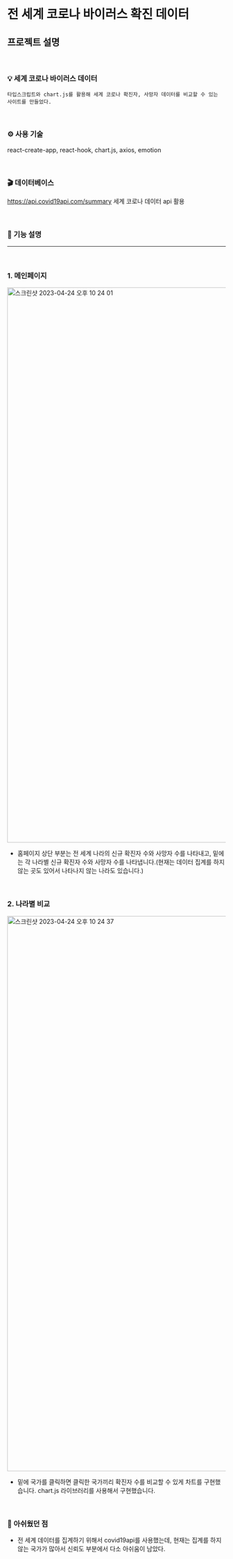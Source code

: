 # 전 세계 코로나 바이러스 확진 데이터

## 프로젝트 설명

<br>

### 💡 세계 코로나 바이러스 데이터 

```
타입스크립트와 chart.js를 활용해 세계 코로나 확진자, 사망자 데이터를 비교할 수 있는 사이트를 만들었다.
```

<br>

### ⚙️ 사용 기술
react-create-app, react-hook, chart.js, axios, emotion

<br>

### 🎬 데이터베이스
https://api.covid19api.com/summary 
세계 코로나 데이터 api 활용

<br>

### 🔎 기능 설명

<hr>

<br>

### 1. 메인페이지

<img width="1278" alt="스크린샷 2023-04-24 오후 10 24 01" src="https://user-images.githubusercontent.com/87574833/234011144-713d11ad-0273-4cbc-afed-29100c4c6243.png">

 - 홈페이지 상단 부분는 전 세계 나라의 신규 확진자 수와 사망자 수를 나타내고, 밑에는 각 나라별 신규 확진자 수와 사망자 수를 나타냅니다.(현재는 데이터 집계를 하지 않는 곳도 있어서 나타나지 않는 나라도 있습니다.)

<br>

### 2. 나라별 비교

<img width="1278" alt="스크린샷 2023-04-24 오후 10 24 37" src="https://user-images.githubusercontent.com/87574833/234012296-da56d645-84f4-444d-a6de-cef03bb84886.png">


 - 밑에 국가를 클릭하면 클릭한 국가끼리 확진자 수를 비교할 수 있게 차트를 구현했습니다. chart.js 라이브러리를 사용해서 구현했습니다.

<br>

 ### 🙁 아쉬웠던 점
 -  전 세계 데이터를 집계하기 위해서 covid19api를 사용했는데, 현재는 집계를 하지 않는 국가가 많아서 신뢰도 부분에서 다소 아쉬움이 남았다.




